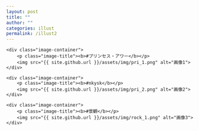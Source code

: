 ```yaml
---
layout: post
title: ""
author: ""
categories: illust
permalink: /illust2
---
```

<html lang="ja">
<head>
    <meta charset="UTF-8">
    <meta name="viewport" content="width=device-width, initial-scale=1.0">
    <title>写真の上にタイトルをつける</title>
    <style>
        .image-container {
            display: flex;
            flex-direction: column; /* 縦に並べる */
            align-items: center; /* 中央揃え */
            margin-bottom: 20px;
        }
        .image-container img {
            width: 100%; /* 必要に応じて幅を調整 */
            margin-right: 30px; /* 少し右に移動 */
        }
        .image-title {
            font-size: 18px;
            font-weight: bold;
            text-align: center;
            margin-bottom: 5px; /* タイトルと画像の間に余白を追加 */
            margin-right: 30px; /* 少し右に移動 */
        }
    </style>
</head>
<body>

    <div class="image-container">
        <p class="image-title"><b>#プリンセス・アワー</b></p>
        <img src="{{ site.github.url }}/assets/img/pri_1.png" alt="画像1">
    </div>

    <div class="image-container">
        <p class="image-title"><b>#nkysk</b></p>
        <img src="{{ site.github.url }}/assets/img/pri_2.png" alt="画像2">
    </div>

    <div class="image-container">
        <p class="image-title"><b>#景観</b></p>
        <img src="{{ site.github.url }}/assets/img/rock_1.png" alt="画像3">
    </div>

</body>
</html>

